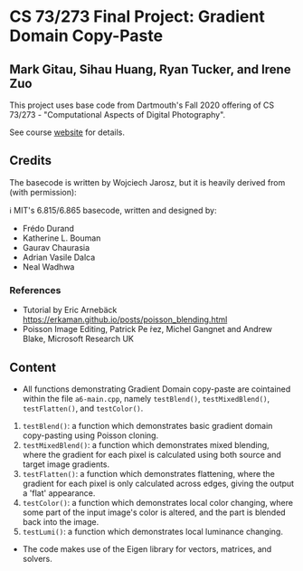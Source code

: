 # CS 73/273 Final Project: Gradient Domain Copy-Paste
## Mark Gitau, Sihau Huang, Ryan Tucker, and Irene Zuo

This project uses base code from Dartmouth's Fall 2020 offering of CS 73/273 - "Computational Aspects of Digital Photography".
 
See course [website](https://canvas.dartmouth.edu/courses/43075) for details.

## Credits
The basecode is written by Wojciech Jarosz, but it is heavily derived from (with permission):

:information_source: MIT's 6.815/6.865 basecode, written and designed by:
* Frédo Durand
* Katherine L. Bouman
* Gaurav Chaurasia
* Adrian Vasile Dalca
* Neal Wadhwa

### References
* Tutorial by Eric Arnebäck https://erkaman.github.io/posts/poisson_blending.html
* Poisson Image Editing, Patrick Pe ́rez, Michel Gangnet and Andrew Blake, Microsoft Research UK

## Content
- All functions demonstrating Gradient Domain copy-paste are cointained within the file `a6-main.cpp`, namely `testBlend()`, `testMixedBlend()`, `testFlatten()`, and `testColor()`.
1. `testBlend()`: a function which demonstrates basic gradient domain copy-pasting using Poisson cloning.
2. `testMixedBlend()`: a function which demonstrates mixed blending, where the gradient for each pixel is calculated using both source and target image gradients.
3. `testFlatten()`: a function which demonstrates flattening, where the gradient for each pixel is only calculated across edges, giving the output a 'flat' appearance.
4. `testColor()`: a function which demonstrates local color changing, where some part of the input image's color is altered, and the part is blended back into the image.
5. `testLumi()`: a function which demonstrates local luminance changing.
- The code makes use of the Eigen library for vectors, matrices, and solvers.
